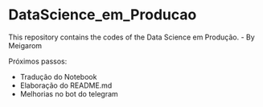 # DataScience_em_Producao
This repository contains the codes of the Data Science em Produção. - By Meigarom


Próximos passos:

- Tradução do Notebook
- Elaboração do README.md
- Melhorias no bot do telegram
